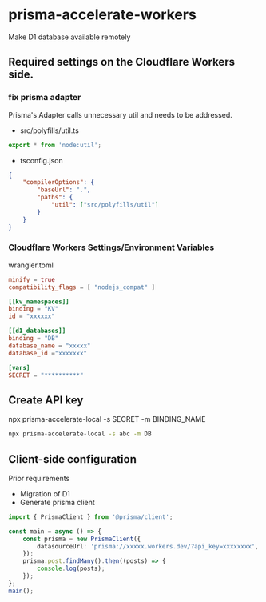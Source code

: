 # prisma-accelerate-workers

Make D1 database available remotely

## Required settings on the Cloudflare Workers side.

### fix prisma adapter

Prisma's Adapter calls unnecessary util and needs to be addressed.

- src/polyfills/util.ts

```ts
export * from 'node:util';
```

- tsconfig.json

```json
{
	"compilerOptions": {
		"baseUrl": ".",
		"paths": {
			"util": ["src/polyfills/util"]
		}
	}
}
```

### Cloudflare Workers Settings/Environment Variables

wrangler.toml

```toml
minify = true
compatibility_flags = [ "nodejs_compat" ]

[[kv_namespaces]]
binding = "KV"
id = "xxxxxx"

[[d1_databases]]
binding = "DB"
database_name = "xxxxx"
database_id ="xxxxxxx"

[vars]
SECRET = "**********"
```

## Create API key

npx prisma-accelerate-local -s SECRET -m BINDING_NAME

```bash
npx prisma-accelerate-local -s abc -m DB
```

## Client-side configuration

Prior requirements

- Migration of D1
- Generate prisma client

```ts
import { PrismaClient } from '@prisma/client';

const main = async () => {
	const prisma = new PrismaClient({
		datasourceUrl: 'prisma://xxxxx.workers.dev/?api_key=xxxxxxxx',
	});
	prisma.post.findMany().then((posts) => {
		console.log(posts);
	});
};
main();
```
